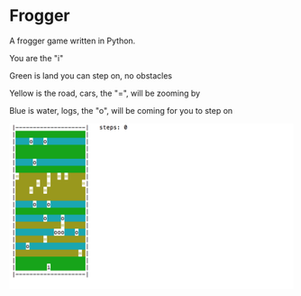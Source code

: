 # Frogger
A frogger game written in Python.


You are the "i"

Green is land you can step on, no obstacles

Yellow is the road, cars, the "=", will be zooming by

Blue is water, logs, the "o", will be coming for you to step on

![screengrab](image.png)
